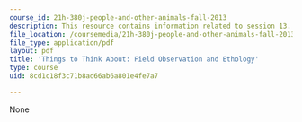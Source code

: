 ```yaml
---
course_id: 21h-380j-people-and-other-animals-fall-2013
description: This resource contains information related to session 13.
file_location: /coursemedia/21h-380j-people-and-other-animals-fall-2013/8cd1c18f3c71b8ad66ab6a801e4fe7a7_MIT21H_380F13_read_notes13.pdf
file_type: application/pdf
layout: pdf
title: 'Things to Think About: Field Observation and Ethology'
type: course
uid: 8cd1c18f3c71b8ad66ab6a801e4fe7a7

---
```

None